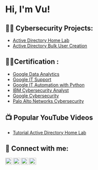 <h1>Hi, I'm Vu!</h1>

<h2>👨‍💻 Cybersecurity Projects:</h2>

  - [Active Directory Home Lab](https://github.com/CyberVu-Lab/ActiveDirectoryLab)
  - [Active Directory Bulk User Creation](https://github.com/joshmadakor1/AD_PS)

<h2>👨‍💻Certification :</h2>

- [Google Data Analytics](https://coursera.org/share/e2f370519c1da1f3d097a7d2cfce6e33)
- [Google IT Support](https://coursera.org/share/32ffec822e8b5f900bcb0fa1142c38e0)
- [Google IT Automation with Python](https://coursera.org/share/2644b7e8d5c4551462b38b968a1b95d2)
- [IBM Cybersecurity Analyst](https://coursera.org/share/d6cb735b59bb3a92ebd8a763917f59b3)
- [Google Cybersecurity](https://coursera.org/share/287c5c8c23d43b3177f5986e7e760438)
- [Palo Alto Networks Cybersecurity](https://coursera.org/share/4e60a65ac972ceaebf6fa0f24e2e7a45)


<h2>📺 Popular YouTube Videos</h2>

- [Tutorial Active Directory Home Lab](https://)

<h2> 🤳 Connect with me:</h2>

[<img align="left" alt="VuTran | YouTube" width="22px" src="https://cdn.jsdelivr.net/npm/simple-icons@v3/icons/youtube.svg" />][youtube]
[<img align="left" alt="VuTran | Twitter" width="22px" src="https://cdn.jsdelivr.net/npm/simple-icons@v3/icons/twitter.svg" />][twitter]
[<img align="left" alt="VuTran | LinkedIn" width="22px" src="https://cdn.jsdelivr.net/npm/simple-icons@v3/icons/linkedin.svg" />][linkedin]
[<img align="left" alt="VuTran | Instagram" width="22px" src="https://cdn.jsdelivr.net/npm/simple-icons@v3/icons/instagram.svg" />][instagram]

[twitter]: https://twitter.com/
[youtube]: https://www.youtube.com/c/
[instagram]: https://www.instagram.com/
[linkedin]: https://linkedin.com/in/

<!--
**CyberVu-Lab/CyberVu-Projects** is a ✨ _special_ ✨ repository because its `README.md` (this file) appears on your GitHub profile.

Here are some ideas to get you started:

- 🔭 I’m currently working on ...
- 🌱 I’m currently learning ...
- 👯 I’m looking to collaborate on ...
- 🤔 I’m looking for help with ...
- 💬 Ask me about ...
- 📫 How to reach me: ...
- 😄 Pronouns: ...
- ⚡ Fun fact: ...
-->
